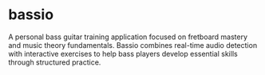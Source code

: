 # bassio
A personal bass guitar training application focused on fretboard mastery and music theory fundamentals. Bassio combines real-time audio detection with interactive exercises to help bass players develop essential skills through structured practice.
